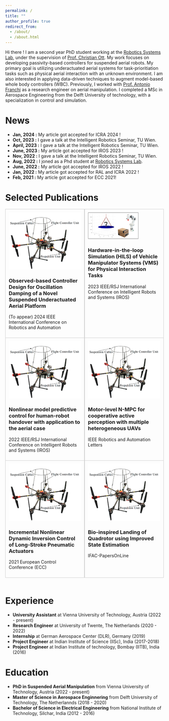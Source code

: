```yaml
---
permalink: /
title: ""
author_profile: true
redirect_from: 
  - /about/
  - /about.html
---
```


Hi there ! I am a second year PhD student working at the [Robotics Systems Lab](https://www.acin.tuwien.ac.at/en/robotic-systems-lab/), under the supervision of [Prof. Christian Ott](https://www.acin.tuwien.ac.at/en/staff/cott/). My work focuses on developing passivity-based controllers for suspended aerial robots. My primary goal is utilizing underactuated aerial systems for task-prioritiation tasks such as physical aerial interaction with an unknown environment. I am also interested in applying data-driven techniques to augment model-based whole body controllers (WBC).  Previously, I worked with [Prof. Antonio Franchi](https://homepages.laas.fr/afranchi/robotics/?q=front_page) as a research engineer on aerial manipulation. I completed a MSc in Aerospace Engineering from the Delft University of technology, with a specialization in control and simulation. 

News
======
- **Jan, 2024 :** My article got accepted for ICRA 2024 !
- **Oct, 2023 :** I gave a talk at the Intelligent Robotics Seminar, TU Wien.
- **April, 2023 :** I gave a talk at the Intelligent Robotics Seminar, TU Wien.
- **June, 2023 :** My article got accepted for IROS 2023 !
- **Nov, 2022 :** I gave a talk at the Intelligent Robotics Seminar, TU Wien.
- **Aug, 2022 :** I joned as a Phd student at [Robotics Systems Lab](https://www.acin.tuwien.ac.at/en/robotic-systems-lab/).
- **June, 2022 :** My article got accepted for IROS 2022 !
- **Jan, 2022 :** My article got accepted for RAL and ICRA 2022 !
- **Feb, 2021 :** My article got accepted for ECC 2021!

Selected Publications
======

<div style="border: 1px solid #ccc; border-top: 1px solid #ccc; border-bottom: none;">
<div style="display: flex;">
<div style="flex: 50%; padding: 10px; border-right: 1px solid #ccc;">
    <img src="/images/suspended_platform.png" alt="Project Image 1" style="width: 100%;">
    <a href="https://arxiv.org/abs/2401.17676/" style="text-decoration: none; color: inherit;">
    <h3>Observed-based Controller Design for Oscillation Damping of a Novel Suspended Underactuated Aerial Platform</h3>
    <p>(To appear) 2024 IEEE International Conference on Robotics and Automation </p>
    </a>
</div>

<div style="flex: 50%; padding: 10px; border-left: 1px solid #ccc;">
    <img src="/images/HILS.png" alt="Project Image 2" style="width: 70%;">
    <a href="https://ieeexplore.ieee.org/document/10342250" style="text-decoration: none; color: inherit;">
    <h3>Hardware-in-the-loop Simulation (HILS) of Vehicle Manipulator Systems (VMS) for Physical Interaction Tasks</h3>
    <p>2023 IEEE/RSJ International Conference on Intelligent Robots and Systems (IROS) </p>
    </a>


</div>
</div>
</div>


<div style="border: 1px solid #ccc;  border-top: 1px solid #ccc; border-bottom: none;">
<div style="display: flex;">
<div style="flex: 50%; padding: 10px; border-right: 1px solid #ccc;">
    <img src="/images/suspended_platform.png" alt="Project Image 1" style="width: 100%;">
      <a href="https://ieeexplore.ieee.org/document/9981045" style="text-decoration: none; color: inherit;">
     <h3>Nonlinear model predictive control for human-robot handover with application to the aerial case</h3>
     <p> 2022 IEEE/RSJ International Conference on Intelligent Robots and Systems (IROS)</p>
      </a>


</div>

<div style="flex: 50%; padding: 10px; border-left: 1px solid #ccc;">
    <img src="/images/suspended_platform.png" alt="Project Image 2" style="width: 100%;">
     <a href="https://ieeexplore.ieee.org/document/9682606" style="text-decoration: none; color: inherit;">
     <h3>Motor-level N-MPC for cooperative active perception with multiple heterogeneous UAVs</h3>
     <p>IEEE Robotics and Automation Letters</p>
     </a>

</div>
</div>
</div>


<div style="border: 1px solid #ccc;  border-top: 1px solid #ccc;  border-bottom: 1px solid #ccc;">
<div style="display: flex;">
<div style="flex: 50%; padding: 10px; border-right: 1px solid #ccc;">
    <img src="/images/suspended_platform.png" alt="Project Image 1" style="width: 100%;">
         <a href="https://ieeexplore.ieee.org/document/9654927" style="text-decoration: none; color: inherit;">  
    <h3>Incremental Nonlinear Dynamic Inversion Control of Long-Stroke Pneumatic Actuators</h3>
    <p> 2021 European Control Conference (ECC)</p>
         </a>

</div>

<div style="flex: 50%; padding: 10px; border-left: 1px solid #ccc;">
    <img src="/images/suspended_platform.png" alt="Project Image 2" style="width: 100%;">
       <a href="https://ieeexplore.ieee.org/document/9654927" style="text-decoration: none; color: inherit;">
   <h3>Bio-inspired Landing of Quadrotor using Improved State Estimation</h3>
    <p>IFAC-PapersOnLine</p>
       </a>

</div>
</div>
</div>

<br>

Experience
======
-  **University Assistant** at Vienna University of Technology, Austria (2022 - present)
-  **Research Engineer** at University of Twente, The Netherlands (2020 - 2022)
-  **Internship** at German Aerospace Center (DLR), Germany (2019)
-  **Project Engineer** at Indian Institute of Science (IISc), India (2017-2018)
-  **Project Engineer** at Indian Institute of technology, Bombay (IITB), India (2016)



Education
======
- **PhD in Suspended Aerial Manipulation** from Vienna University of Technology, Austria (2022 - present)
- **Master of Science in Aerospace Enginnering** from Delft University of Technology, The Netherlannds (2018 - 2020)
- **Bachelor of Science in Electrical Engineering** from National Institute of Technology, Silchar, India (2012 - 2016)
